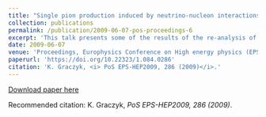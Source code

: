 ```yaml
---
title: "Single pion production induced by neutrino-nucleon interactions"
collection: publications
permalink: /publication/2009-06-07-pos-proceedings-6
excerpt: 'This talk presents some of the results of the re-analysis of [Graczyk et al.] of the bubble chamber data for single pion production induced by neutrino scattering off deuteron. It is shown that ANL and BNL data are statistically consistent. The validity of the Adler relations (between P33(1232) resonance axial form factors) is also investigated.'
date: 2009-06-07
venue: 'Proceedings, Europhysics Conference on High energy physics (EPS-HEP 2009) : Cracow, Poland, July 16-22, 2009'
paperurl: 'https://doi.org/10.22323/1.084.0286'
citation: 'K. Graczyk, <i> PoS EPS-HEP2009, 286 (2009)</i>.'
---
```



[Download paper here](https://pos.sissa.it/084/286/pdf)

Recommended citation: K. Graczyk, <i>PoS EPS-HEP2009, 286 (2009)</i>.

